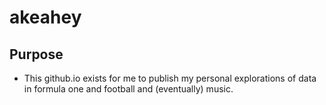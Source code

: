 # akeahey

## Purpose

- This github.io exists for me to publish my personal explorations of data in formula one and football and (eventually) music. 
